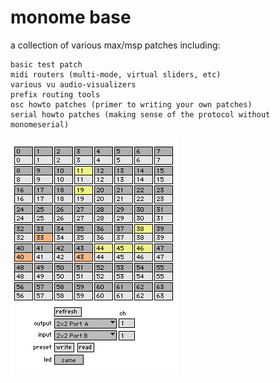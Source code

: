 # monome base

a collection of various max/msp patches including:

    basic test patch
    midi routers (multi-mode, virtual sliders, etc)
    various vu audio-visualizers
    prefix routing tools
    osc howto patches (primer to writing your own patches)
    serial howto patches (making sense of the protocol without monomeserial)

![](40h_midi.png)